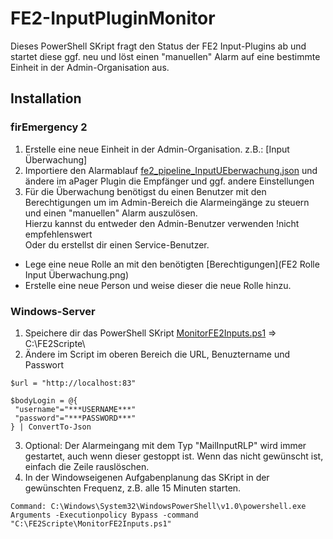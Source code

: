 # FE2-InputPluginMonitor
Dieses PowerShell SKript fragt den Status der FE2 Input-Plugins ab und startet diese ggf. neu und löst einen "manuellen" Alarm auf eine bestimmte Einheit in der Admin-Organisation aus.

## Installation
### firEmergency 2
1. Erstelle eine neue Einheit in der Admin-Organisation. z.B.: [Input Überwachung]
2. Importiere den Alarmablauf [fe2_pipeline_InputUEberwachung.json](fe2_pipeline_InputUEberwachung.json) und ändere im aPager Plugin die Empfänger und ggf. andere Einstellungen
  3. Für die Überwachung benötigst du einen Benutzer mit den Berechtigungen um im Admin-Bereich die Alarmeingänge zu steuern und einen "manuellen" Alarm auszulösen.<br />
  Hierzu kannst du entweder den Admin-Benutzer verwenden !nicht empfehlenswert<br />
  Oder du erstellst dir einen Service-Benutzer.
  - Lege eine neue Rolle an mit den benötigten [Berechtigungen](FE2 Rolle Input Überwachung.png)
  - Erstelle eine neue Person und weise dieser die neue Rolle hinzu.
  
### Windows-Server
1. Speichere dir das PowerShell SKript [MonitorFE2Inputs.ps1](MonitorFE2Inputs.ps1) => C:\FE2Scripte\
2. Ändere im Script im oberen Bereich die URL, Benuztername und Passwort
```
$url = "http://localhost:83"

$bodyLogin = @{
 "username"="***USERNAME***"
 "password"="***PASSWORD***"
} | ConvertTo-Json
```
3. Optional: Der Alarmeingang mit dem Typ "MailInputRLP" wird immer gestartet, auch wenn dieser gestoppt ist. Wenn das nicht gewünscht ist, einfach die Zeile rauslöschen.
4. In der Windowseigenen Aufgabenplanung das SKript in der gewünschten Frequenz, z.B. alle 15 Minuten starten.
```
Command: C:\Windows\System32\WindowsPowerShell\v1.0\powershell.exe
Arguments -Executionpolicy Bypass -command "C:\FE2Scripte\MonitorFE2Inputs.ps1"
```
